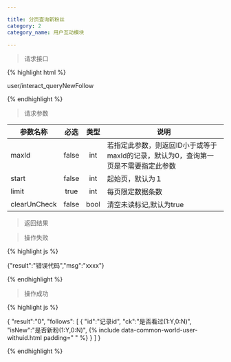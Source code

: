 ```yaml
---

title: 分页查询新粉丝
category: 2
category_name: 用户互动模块

---
```


> 请求接口

{% highlight html %}

user/interact_queryNewFollow

{% endhighlight %}

> 请求参数

|参数名称			|必选		|类型		|说明									
|-------------------|:---------:|:---------:|--------------------------------------------
|maxId				|false		|int		|若指定此参数，则返回ID小于或等于maxId的记录，默认为0，查询第一页是不需要指定此参数
|start				|false		|int		|起始页，默认为１
|limit				|true		|int		|每页限定数据条数
|clearUnCheck		|false		|bool		|清空未读标记,默认为true

> 返回结果

> 操作失败

{% highlight js %}

{"result":"错误代码","msg":"xxxx"}

{% endhighlight %}

> 操作成功

{% highlight js %}

{
	"result":"0", 
	"follows":
	[
		{
			"id":"记录id",
			"ck":"是否看过(1:Y,0:N)",
			"isNew":"是否新粉(1:Y,0:N)",
			{% include data-common-world-user-withuid.html padding="			" %}
		}
	]
}

{% endhighlight %}
